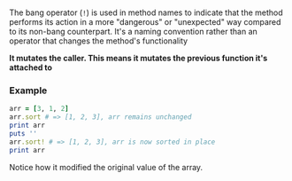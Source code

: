 ```table-of-contents
```

The bang operator (`!`) is used in method names to indicate that the method performs its action in a more "dangerous" or "unexpected" way compared to its non-bang counterpart. It's a naming convention rather than an operator that changes the method's functionality

**It mutates the caller. This means it mutates the previous function it's attached to**

### Example
```ruby
arr = [3, 1, 2]
arr.sort # => [1, 2, 3], arr remains unchanged
print arr
puts ''
arr.sort! # => [1, 2, 3], arr is now sorted in place
print arr
```

Notice how it modified the original value of the array.